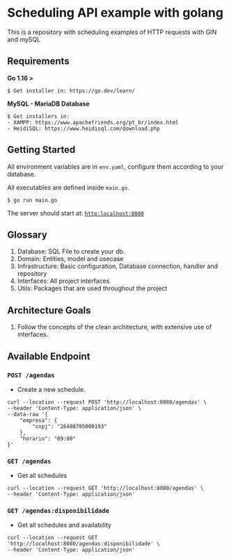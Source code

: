 # Scheduling API example with golang

This is a repository with scheduling examples of HTTP requests with GIN and mySQL

## Requirements

**Go 1.16 >**
```
$ Get installer in: https://go.dev/learn/
```

**MySQL - MariaDB Database**
```
$ Get installers in:
- XAMPP: https://www.apachefriends.org/pt_br/index.html
- HeidiSQL: https://www.heidisql.com/download.php
```

## Getting Started



All environment variables are in `env.yaml`, configure them according to your database.

All executables are defined inside `main.go`.

```
$ go run main.go
```

The server should start at: [`http:localhost:8080`](http:localhost:8080)

## Glossary

1. Database: SQL File to create your db.
2. Domain: Entities, model and usecase
3. Infrastructure: Basic configuration, Database connection, handler and repository
4. Interfaces: All project interfaces
5. Utils: Packages that are used throughout the project

## Architecture Goals

1. Follow the concepts of the clean architecture, with extensive use of interfaces.


## Available Endpoint

### `POST /agendas`

- Create a  new schedule.

```
curl --location --request POST 'http://localhost:8080/agendas' \
--header 'Content-Type: application/json' \
--data-raw '{
    "empresa": {
        "cnpj": "26488705000193"
    },
    "horario": "09:00"
}'
```

### `GET /agendas`

- Get all schedules

```
curl --location --request GET 'http://localhost:8080/agendas' \
--header 'Content-Type: application/json'
```


### `GET /agendas:disponibilidade`

- Get all schedules and availability


```
curl --location --request GET 'http://localhost:8080/agendas:disponibilidade' \
--header 'Content-Type: application/json'
```

